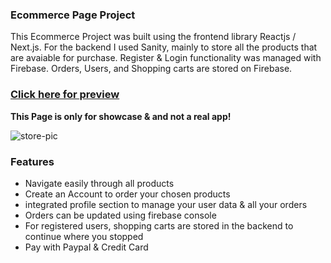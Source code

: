 ### Ecommerce Page Project
This Ecommerce Project was built using the frontend library Reactjs / Next.js. 
For the backend I used Sanity, mainly to store all the products that are avaiable for purchase.
Register & Login functionality was managed with Firebase.
Orders, Users, and Shopping carts are stored on Firebase.

### [Click here for preview](https://electronicsecommerce.vercel.app/)

**This Page is only for showcase & and not a real app!**

![store-pic](https://i.imgur.com/hf0PvSC.jpg)

### Features

- Navigate easily through all products
- Create an Account to order your chosen products
- integrated profile section to manage your user data & all your orders
- Orders can be updated using firebase console
- For registered users, shopping carts are stored in the backend to continue where you stopped
- Pay with Paypal & Credit Card
